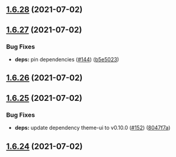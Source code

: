 ## [1.6.28](https://github.com/dds/bosabosa.org/compare/v1.6.27...v1.6.28) (2021-07-02)



## [1.6.27](https://github.com/dds/bosabosa.org/compare/v1.6.26...v1.6.27) (2021-07-02)


### Bug Fixes

* **deps:** pin dependencies ([#144](https://github.com/dds/bosabosa.org/issues/144)) ([b5e5023](https://github.com/dds/bosabosa.org/commit/b5e5023bb0a61eefed0653cf464720696ee6dc4f))



## [1.6.26](https://github.com/dds/bosabosa.org/compare/v1.6.25...v1.6.26) (2021-07-02)



## [1.6.25](https://github.com/dds/bosabosa.org/compare/v1.6.24...v1.6.25) (2021-07-02)


### Bug Fixes

* **deps:** update dependency theme-ui to v0.10.0 ([#152](https://github.com/dds/bosabosa.org/issues/152)) ([8047f7a](https://github.com/dds/bosabosa.org/commit/8047f7a1cb3d190549f8dda599afe1ceccdf284e))



## [1.6.24](https://github.com/dds/bosabosa.org/compare/v1.6.23...v1.6.24) (2021-07-02)



